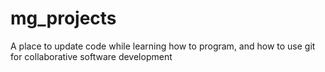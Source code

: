 # mg_projects
A place to update code while learning how to program, and how to use git for collaborative software development
